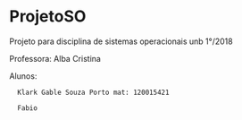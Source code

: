 # ProjetoSO
Projeto para disciplina de sistemas operacionais unb 1°/2018


Professora: Alba Cristina


Alunos:

      Klark Gable Souza Porto mat: 120015421
      
      Fabio 
      
      
      
